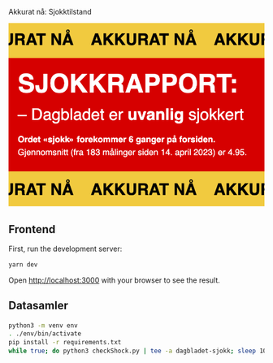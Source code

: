 Akkurat nå: Sjokktilstand

![Skjermbilde](public/screenshot.png)
## Frontend

First, run the development server:

```bash
yarn dev
```

Open [http://localhost:3000](http://localhost:3000) with your browser to see the result.

## Datasamler

```bash
python3 -m venv env
. ./env/bin/activate
pip install -r requirements.txt
while true; do python3 checkShock.py | tee -a dagbladet-sjokk; sleep 10m; done
```